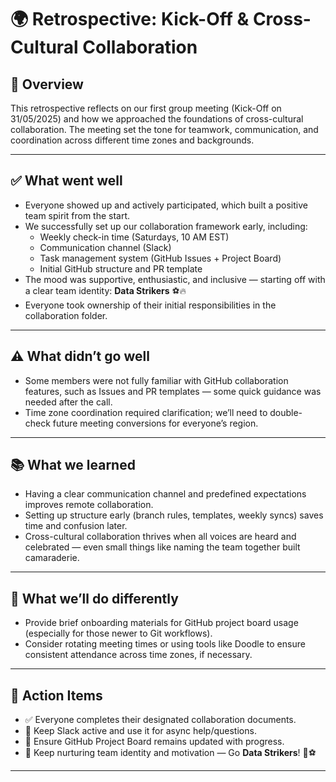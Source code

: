 # 🌍 Retrospective: Kick-Off & Cross-Cultural Collaboration

## 🧠 Overview

This retrospective reflects on our first group meeting (Kick-Off on 31/05/2025)
and how we approached the foundations of cross-cultural collaboration. The meeting
set the tone for teamwork, communication, and coordination across different time
zones and backgrounds.

---

## ✅ What went well

- Everyone showed up and actively participated, which built a positive team spirit
from the start.
- We successfully set up our collaboration framework early, including:
  - Weekly check-in time (Saturdays, 10 AM EST)
  - Communication channel (Slack)
  - Task management system (GitHub Issues + Project Board)
  - Initial GitHub structure and PR template
- The mood was supportive, enthusiastic, and inclusive — starting off with a clear
team identity: **Data Strikers** ⚽🔥
- Everyone took ownership of their initial responsibilities in the collaboration
folder.

---

## ⚠️ What didn’t go well

- Some members were not fully familiar with GitHub collaboration features, such
as Issues and PR templates — some quick guidance was needed after the call.
- Time zone coordination required clarification; we’ll need to double-check
future meeting conversions for everyone’s region.

---

## 📚 What we learned

- Having a clear communication channel and predefined expectations improves remote
collaboration.
- Setting up structure early (branch rules, templates, weekly syncs) saves time
and confusion later.
- Cross-cultural collaboration thrives when all voices are heard and celebrated
— even small things like naming the team together built camaraderie.

---

## 🔄 What we’ll do differently

- Provide brief onboarding materials for GitHub project board usage (especially
for those newer to Git workflows).
- Consider rotating meeting times or using tools like Doodle to ensure consistent
attendance across time zones, if necessary.

---

## 📝 Action Items

- ✅ Everyone completes their designated collaboration documents.
- 📌 Keep Slack active and use it for async help/questions.
- 📌 Ensure GitHub Project Board remains updated with progress.
- 📌 Keep nurturing team identity and motivation — Go **Data Strikers**! 💪⚽

---
